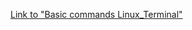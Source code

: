 
<a href="https://docs.google.com/spreadsheets/d/11jGdH4lcQtD8BaRCnIeF5D05_UwtrEDLMTF3AePZ4aY/edit?usp=share_link" target="_blank">Link to "Basic commands Linux_Terminal"</a>
